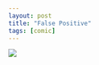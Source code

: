 ```yaml
---
layout: post
title: "False Positive"
tags: [comic]
---
```


![](http://ww3.sinaimg.cn/mw690/534218ffjw1ec685ipmezj20j60clgms.jpg)

